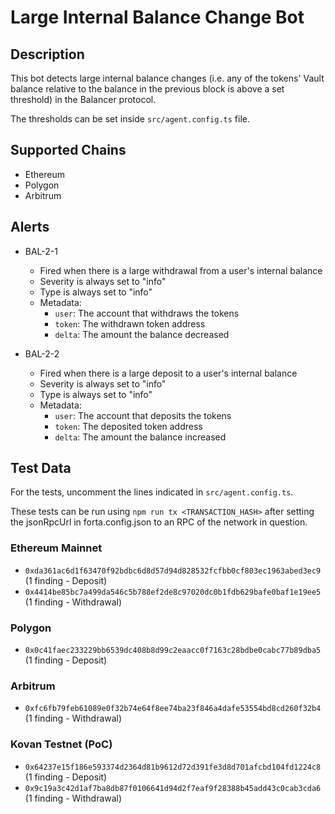 # Large Internal Balance Change Bot

## Description

This bot detects large internal balance changes (i.e. any of the tokens' Vault balance relative to the balance in the
previous block is above a set threshold) in the Balancer protocol.

The thresholds can be set inside `src/agent.config.ts` file.

## Supported Chains

- Ethereum
- Polygon
- Arbitrum

## Alerts

- BAL-2-1

  - Fired when there is a large withdrawal from a user's internal balance
  - Severity is always set to "info"
  - Type is always set to "info"
  - Metadata:
    - `user`: The account that withdraws the tokens
    - `token`: The withdrawn token address
    - `delta`: The amount the balance decreased

- BAL-2-2
  - Fired when there is a large deposit to a user's internal balance
  - Severity is always set to "info"
  - Type is always set to "info"
  - Metadata:
    - `user`: The account that deposits the tokens
    - `token`: The deposited token address
    - `delta`: The amount the balance increased

## Test Data

For the tests, uncomment the lines indicated in `src/agent.config.ts`.

These tests can be run using `npm run tx <TRANSACTION_HASH>` after setting the jsonRpcUrl in forta.config.json to an RPC of the network in question.

### Ethereum Mainnet

- `0xda361ac6d1f63470f92bdbc6d8d57d94d828532fcfbb0cf803ec1963abed3ec9` (1 finding - Deposit)
- `0x4414be85bc7a499da546c5b788ef2de8c97020dc0b1fdb629bafe0baf1e19ee5` (1 finding - Withdrawal)

### Polygon

- `0x0c41faec233229bb6539dc408b8d99c2eaacc0f7163c28bdbe0cabc77b89dba5` (1 finding - Deposit)

### Arbitrum

- `0xfc6fb79feb61089e0f32b74e64f8ee74ba23f846a4dafe53554bd8cd260f32b4` (1 finding - Withdrawal)

### Kovan Testnet (PoC)

- `0x64237e15f186e593374d2364d81b9612d72d391fe3d8d701afcbd104fd1224c8` (1 finding - Deposit)
- `0x9c19a3c42d1af7ba8db87f0106641d94d2f7eaf9f28388b45add43c0cab3cda6` (1 finding - Withdrawal)
